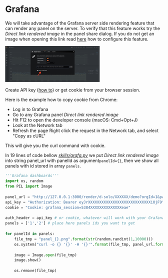 # Grafana

We will take advantage of the Grafana server side rendering feature that can render any panel on the server. To verify that this feature works try the *Direct link rendered image* in the panel share dialog. If you do not get an image when opening this link read [here](https://grafana.com/docs/administration/image_rendering/) how to configure this feature.

<img src="../images/grafa_1.png" width="60%" hight="60%">

Create API key ([how to](https://grafana.com/docs/http_api/auth/)) or get cookie from your browser session.

Here is the example how to copy cookie from Chrome:
- Log in to Grafana
- Go to any Grafana panel *Direct link rendered image*
- Hit F12 to open the developer console (macOS: Cmd+Opt+J)
- Look at the Network tab
- Refresh the page
Right click the request in the Network tab, and select "Copy as cURL"

This will give you the curl command with cookie.

In 19 lines of code bellow *[skills/grafa.py](../../skills/grafa.py)* we put *Direct link rendered image* into string panel_url with panelId as argument```panelId={}```, then we show all panels with id stored in array ```panels```.

``` python
'''Grafana dashboards'''
import os, random
from PIL import Image

panel_url = "http://127.0.0.1:3000/render/d-solo/XXXXXX/demo?orgId=1&panelId={}&width=1000&height=500"
api_key = "Authorization: Bearer eyJrXXXXXXXXXXXXXXXXXXXXXXXXXXXXiOjF9"
cookie = "Cookie: grafana_session=5384XXXXXXXXXXXXXXeae"

auth_header = api_key # or cookie, whatever will work with your Grafana installation
panels = ['1','2'] # place here panels ids you want to get  

for panelId in panels:  
    file_tmp = "panel_{}.png".format(str(random.randint(1,10000)))
    os.system("curl -o {} '{}' -H '{}'".format(file_tmp, panel_url.format(panelId), auth_header))

    image = Image.open(file_tmp)
    image.show()

    os.remove(file_tmp)
```


